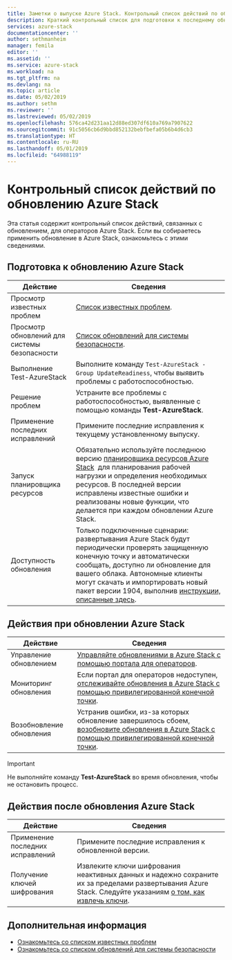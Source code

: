 ```yaml
---
title: Заметки о выпуске Azure Stack. Контрольный список действий по обновлению | Документация Майкрософт
description: Краткий контрольный список для подготовки к последнему обновлению Azure Stack.
services: azure-stack
documentationcenter: ''
author: sethmanheim
manager: femila
editor: ''
ms.assetid: ''
ms.service: azure-stack
ms.workload: na
ms.tgt_pltfrm: na
ms.devlang: na
ms.topic: article
ms.date: 05/02/2019
ms.author: sethm
ms.reviewer: ''
ms.lastreviewed: 05/02/2019
ms.openlocfilehash: 576ca42d231aa12d88ed307df610a769a7907622
ms.sourcegitcommit: 91c5056cb6d9bbd852132bebfbefa05b6b4d6cb3
ms.translationtype: HT
ms.contentlocale: ru-RU
ms.lasthandoff: 05/01/2019
ms.locfileid: "64988119"
---
```

# <a name="azure-stack-update-activity-checklist"></a>Контрольный список действий по обновлению Azure Stack

Эта статья содержит контрольный список действий, связанных с обновлением, для операторов Azure Stack. Если вы собираетесь применить обновление в Azure Stack, ознакомьтесь с этими сведениями.

## <a name="prepare-for-azure-stack-update"></a>Подготовка к обновлению Azure Stack

| Действие              | Сведения                                                                          |
|-----------------------|----------------------------------------------------------------------------------|
| Просмотр известных проблем   | [Список известных проблем](azure-stack-release-notes-known-issues-1904.md).                |
| Просмотр обновлений для системы безопасности | [Список обновлений для системы безопасности](azure-stack-release-notes-security-updates-1904.md).      |
| Выполнение Test-AzureStack   | Выполните команду `Test-AzureStack -Group UpdateReadiness`, чтобы выявить проблемы с работоспособностью.      |
| Решение проблем        | Устраните все проблемы с работоспособностью, выявленные с помощью команды **Test-AzureStack**.                |
| Применение последних исправлений | Примените последние исправления к текущему установленному выпуску.         |
| Запуск планировщика ресурсов | Обязательно используйте последнюю версию [планировщика ресурсов Azure Stack](https://aka.ms/azstackcapacityplanner)  для планирования рабочей нагрузки и определения необходимых ресурсов. В последней версии исправлены известные ошибки и реализованы новые функции, что делается при каждом обновлении Azure Stack. |
| Доступность обновления       | Только подключенные сценарии: развертывания Azure Stack будут периодически проверять защищенную конечную точку и автоматически сообщать, доступно ли обновление для вашего облака. Автономные клиенты могут скачать и импортировать новый пакет версии 1904, выполнив [инструкции, описанные здесь](azure-stack-apply-updates.md).               |

## <a name="during-azure-stack-update"></a>Действия при обновлении Azure Stack

| Действие              | Сведения                                                                          |
|-----------------------|----------------------------------------------------------------------------------|
| Управление обновлением         | [Управляйте обновлениями в Azure Stack с помощью портала для операторов](azure-stack-updates.md). |
| Мониторинг обновления        | Если портал для операторов недоступен, [отслеживайте обновления в Azure Stack с помощью привилегированной конечной точки](azure-stack-monitor-update.md). |
| Возобновление обновления            | Устранив ошибки, из-за которых обновление завершилось сбоем, [возобновите обновления в Azure Stack с помощью привилегированной конечной точки](azure-stack-monitor-update.md). |

> [!IMPORTANT]  
> Не выполняйте команду **Test-AzureStack** во время обновления, чтобы не остановить процесс.

## <a name="after-azure-stack-update"></a>Действия после обновления Azure Stack

| Действие              | Сведения                                                                          |
|-----------------------|----------------------------------------------------------------------------------|
| Применение последних исправлений | Примените последние исправления к обновленной версии.                          |
| Получение ключей шифрования | Извлеките ключи шифрования неактивных данных и надежно сохраните их за пределами развертывания Azure Stack. Следуйте указаниям [о том, как извлечь ключи](azure-stack-security-bitlocker.md). |

## <a name="next-steps"></a>Дополнительная информация

- [Ознакомьтесь со списком известных проблем](azure-stack-release-notes-known-issues-1904.md)
- [Ознакомьтесь со списком обновлений для системы безопасности](azure-stack-release-notes-security-updates-1904.md)
